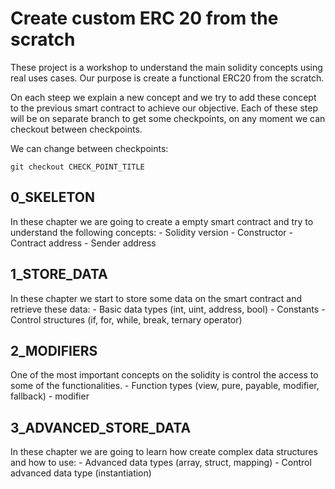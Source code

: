 # Create custom ERC 20 from the scratch

These project is a workshop to understand the main solidity concepts using real uses cases. Our purpose is create a functional ERC20 from the scratch.

On each steep we explain a new concept and we try to add these concept to the previous smart contract to achieve our objective. Each of these step will be on separate branch to get some checkpoints, on any moment we can checkout between checkpoints.

We can change between checkpoints:

```
git checkout CHECK_POINT_TITLE
```

## 0_SKELETON

In these chapter we are going to create a empty smart contract and try to understand the following concepts: - Solidity version - Constructor - Contract address - Sender address

## 1_STORE_DATA

In these chapter we start to store some data on the smart contract and retrieve these data: - Basic data types (int, uint, address, bool) - Constants - Control structures (if, for, while, break, ternary operator)

## 2_MODIFIERS

One of the most important concepts on the solidity is control the access to some of the functionalities. - Function types (view, pure, payable, modifier, fallback) - modifier

## 3_ADVANCED_STORE_DATA

In these chapter we are going to learn how create complex data structures and how to use: - Advanced data types (array, struct, mapping) - Control advanced data type (instantiation)
